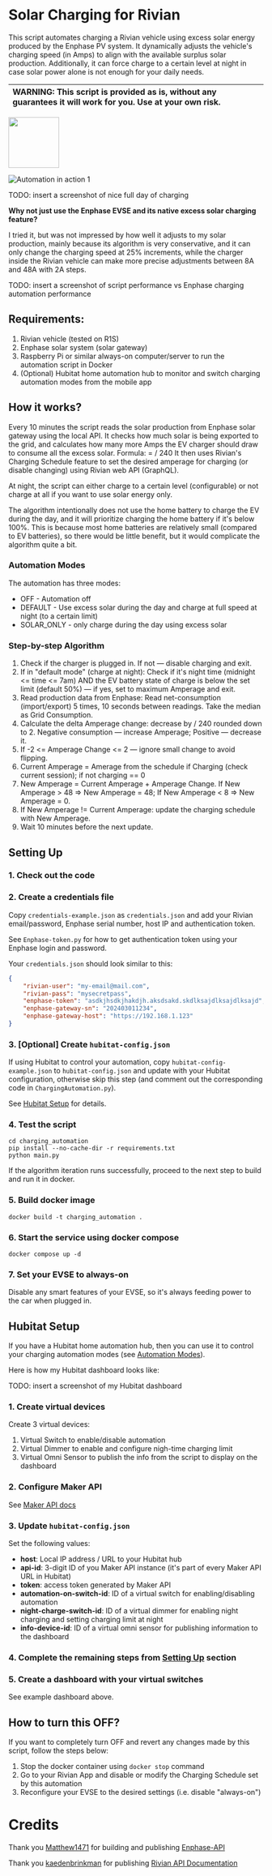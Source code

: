 # Solar Charging for Rivian

This script automates charging a Rivian vehicle using excess solar energy produced by the Enphase PV system. It 
dynamically adjusts the vehicle's charging speed (in Amps) to align with the available surplus solar production.
Additionally, it can force charge to a certain level at night in case solar power alone is not enough for your daily
needs. 

| WARNING: This script is provided as is, without any guarantees it will work for you. Use at your own risk.
| :---

<img src="https://github.com/ostap-korkuna/rivian-charging-automation/assets/44854323/96393ac8-1590-437d-bd9d-c5851d172b60" width="100">

![Automation in action 1](https://github.com/ostap-korkuna/rivian-charging-automation/assets/44854323/96393ac8-1590-437d-bd9d-c5851d172b60)

TODO: insert a screenshot of nice full day of charging

**Why not just use the Enphase EVSE and its native excess solar charging feature?**

I tried it, but was not impressed by how well it adjusts to my solar production, mainly because its algorithm is very 
conservative, and it can only change the charging speed at 25% increments, while the charger inside the Rivian vehicle 
can make more precise adjustments between 8A and 48A with 2A steps. 

TODO: insert a screenshot of script performance vs Enphase charging automation performance

## Requirements:
1) Rivian vehicle (tested on R1S)
2) Enphase solar system (solar gateway)
3) Raspberry Pi or similar always-on computer/server to run the automation script in Docker
4) (Optional) Hubitat home automation hub to monitor and switch charging automation modes from the mobile app

## How it works?
Every 10 minutes the script reads the solar production from Enphase solar gateway using the local API.
It checks how much solar is being exported to the grid, and calculates how many more Amps the EV charger should draw to 
consume all the excess solar. Formula: <Delta Amps> = <Solar export Watts> / 240
It then uses Rivian's Charging Schedule feature to set the desired amperage for charging (or disable changing) using 
Rivian web API (GraphQL).

At night, the script can either charge to a certain level (configurable) or not charge at all if you want to use solar
energy only.

The algorithm intentionally does not use the home battery to charge the EV during the day, and it will prioritize
charging the home battery if it's below 100%. This is because most home batteries are relatively small (compared to EV
batteries), so there would be little benefit, but it would complicate the algorithm quite a bit.   

### Automation Modes
The automation has three modes:
- OFF - Automation off
- DEFAULT - Use excess solar during the day and charge at full speed at night (to a certain limit)
- SOLAR_ONLY - only charge during the day using excess solar

### Step-by-step Algorithm
1. Check if the charger is plugged in. If not — disable charging and exit.
2. If in "default mode" (charge at night): Check if it's night time (midnight <= time <= 7am) AND the EV battery state
of charge is below the set limit (default 50%) — if yes, set to maximum Amperage and exit.
3. Read production data from Enphase: Read net-consumption (import/export) 5 times, 10 seconds between readings. Take
the median as Grid Consumption.
4. Calculate the delta Amperage change: decrease by <Grid Consumption> / 240 rounded down to 2. Negative consumption —
increase Amperage; Positive — decrease it.
5. If -2 <= Amperage Change <= 2 — ignore small change to avoid flipping.
6. Current Amperage = Amerage from the schedule if Charging (check current session); if not charging == 0
7. New Amperage = Current Amperage + Amperage Change. If New Amperage > 48 => New Amperage = 48; If New Amperage < 8
=> New Amperage = 0.
8. If New Amperage != Current Amperage: update the charging schedule with New Amperage.
9. Wait 10 minutes before the next update.


## Setting Up

### 1. Check out the code

### 2. Create a credentials file
Copy `credentials-example.json` as `credentials.json` and add your Rivian email/password, Enphase serial number, host IP
and authentication token.

See `Enphase-token.py` for how to get authentication token using your Enphase login and password.

Your `credentials.json` should look similar to this:

```json
{
    "rivian-user": "my-email@mail.com",
    "rivian-pass": "mysecretpass",
    "enphase-token": "asdkjhsdkjhakdjh.aksdsakd.skdlksajdlksajdlksajd",
    "enphase-gateway-sn": "202403011234",
    "enphase-gateway-host": "https://192.168.1.123"
}
```

### 3. [Optional] Create `hubitat-config.json`
If using Hubitat to control your automation, copy `hubitat-config-example.json` to `hubitat-config.json` and update with
your Hubitat configuration, otherwise skip this step (and comment out the corresponding code in
`ChargingAutomation.py`). 

See [Hubitat Setup](#hubitat-setup) for details.

### 4. Test the script
```shell
cd charging_automation
pip install --no-cache-dir -r requirements.txt
python main.py 
```
If the algorithm iteration runs successfully, proceed to the next step to build and run it in docker.

### 5. Build docker image
```shell
docker build -t charging_automation .
```

### 6. Start the service using docker compose
```shell
docker compose up -d
```

### 7. Set your EVSE to always-on
Disable any smart features of your EVSE, so it's always feeding power to the car when plugged in.


## Hubitat Setup

If you have a Hubitat home automation hub, then you can use it to control your charging automation modes (see
[Automation Modes](#automation-modes)).

Here is how my Hubitat dashboard looks like:

TODO: insert a screenshot of my Hubitat dashboard

### 1. Create virtual devices
Create 3 virtual devices:
1. Virtual Switch to enable/disable automation
2. Virtual Dimmer to enable and configure nigh-time charging limit
3. Virtual Omni Sensor to publish the info from the script to display on the dashboard

### 2. Configure Maker API

See [Maker API docs](https://docs2.hubitat.com/en/apps/maker-api)

### 3. Update `hubitat-config.json`
Set the following values:
- **host**: Local IP address / URL to your Hubitat hub 
- **api-id**: 3-digit ID of you Maker API instance (it's part of every Maker API URL in Hubitat)
- **token**: access token generated by Maker API
- **automation-on-switch-id**: ID of a virtual switch for enabling/disabling automation
- **night-charge-switch-id**: ID of a virtual dimmer for enabling night charging and setting charging limit at night
- **info-device-id**: ID of a virtual omni sensor for publishing information to the dashboard

### 4. Complete the remaining steps from [Setting Up](#setting-up) section

### 5. Create a dashboard with your virtual switches
See example dashboard above.


## How to turn this OFF?
If you want to completely turn OFF and revert any changes made by this script, follow the steps below:

1. Stop the docker container using `docker stop` command
2. Go to your Rivian App and disable or modify the Charging Schedule set by this automation
3. Reconfigure your EVSE to the desired settings (i.e. disable "always-on")


# Credits
Thank you [Matthew1471](https://github.com/Matthew1471) for building and publishing [Enphase-API](https://github.com/Matthew1471/Enphase-API) 

Thank you [kaedenbrinkman](https://github.com/kaedenbrinkman) for publishing [Rivian API Documentation](https://github.com/kaedenbrinkman/rivian-api) 
